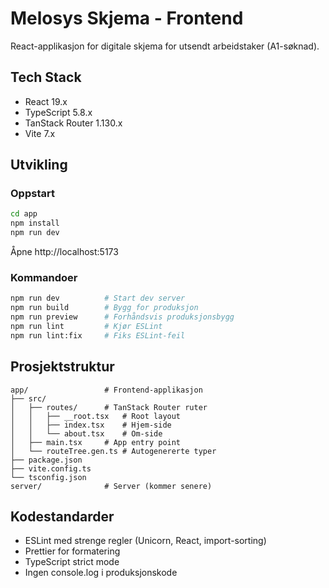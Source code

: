 # Melosys Skjema - Frontend

React-applikasjon for digitale skjema for utsendt arbeidstaker (A1-søknad).

## Tech Stack

- React 19.x
- TypeScript 5.8.x  
- TanStack Router 1.130.x
- Vite 7.x

## Utvikling

### Oppstart

```bash
cd app
npm install
npm run dev
```

Åpne http://localhost:5173

### Kommandoer

```bash
npm run dev          # Start dev server
npm run build        # Bygg for produksjon
npm run preview      # Forhåndsvis produksjonsbygg
npm run lint         # Kjør ESLint
npm run lint:fix     # Fiks ESLint-feil
```

## Prosjektstruktur

```
app/                 # Frontend-applikasjon
├── src/
│   ├── routes/      # TanStack Router ruter
│   │   ├── __root.tsx   # Root layout
│   │   ├── index.tsx    # Hjem-side
│   │   └── about.tsx    # Om-side
│   ├── main.tsx     # App entry point
│   └── routeTree.gen.ts # Autogenererte typer
├── package.json
├── vite.config.ts
└── tsconfig.json
server/              # Server (kommer senere)
```

## Kodestandarder

- ESLint med strenge regler (Unicorn, React, import-sorting)
- Prettier for formatering
- TypeScript strict mode
- Ingen console.log i produksjonskode
